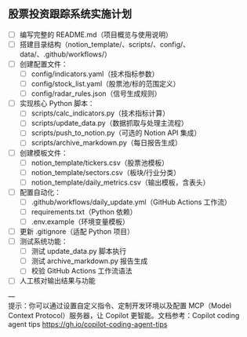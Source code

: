 ## 股票投资跟踪系统实施计划

- [ ] 编写完整的 README.md（项目概览与使用说明）
- [ ] 搭建目录结构（notion_template/、scripts/、config/、data/、.github/workflows/）
- [ ] 创建配置文件：
  - [ ] config/indicators.yaml（技术指标参数）
  - [ ] config/stock_list.yaml（股票池/标的范围定义）
  - [ ] config/radar_rules.json（信号生成规则）
- [ ] 实现核心 Python 脚本：
  - [ ] scripts/calc_indicators.py（技术指标计算）
  - [ ] scripts/update_data.py（数据抓取与处理主流程）
  - [ ] scripts/push_to_notion.py（可选的 Notion API 集成）
  - [ ] scripts/archive_markdown.py（每日报告生成）
- [ ] 创建模板文件：
  - [ ] notion_template/tickers.csv（股票池模板）
  - [ ] notion_template/sectors.csv（板块/行业分类）
  - [ ] notion_template/daily_metrics.csv（输出模板，含表头）
- [ ] 配置自动化：
  - [ ] .github/workflows/daily_update.yml（GitHub Actions 工作流）
  - [ ] requirements.txt（Python 依赖）
  - [ ] .env.example（环境变量模板）
- [ ] 更新 .gitignore（适配 Python 项目）
- [ ] 测试系统功能：
  - [ ] 测试 update_data.py 脚本执行
  - [ ] 测试 archive_markdown.py 报告生成
  - [ ] 校验 GitHub Actions 工作流语法
- [ ] 人工核对输出结果与功能

—  
提示：你可以通过设置自定义指令、定制开发环境以及配置 MCP（Model Context Protocol）服务器，让 Copilot 更智能。文档参考：Copilot coding agent tips https://gh.io/copilot-coding-agent-tips